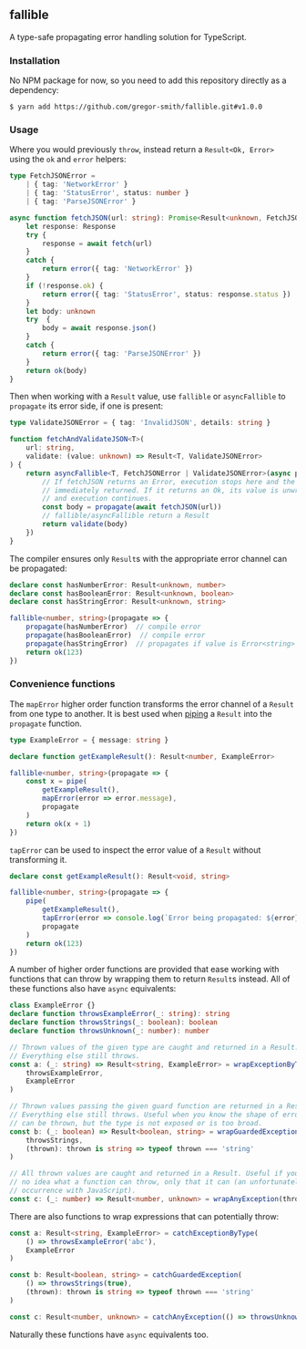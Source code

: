 ## fallible
A type-safe propagating error handling solution for TypeScript.

### Installation
No NPM package for now, so you need to add this repository directly as a dependency:
```
$ yarn add https://github.com/gregor-smith/fallible.git#v1.0.0
```

### Usage

Where you would previously `throw`, instead return a `Result<Ok, Error>` using the `ok` and `error` helpers:
```typescript
type FetchJSONError =
    | { tag: 'NetworkError' }
    | { tag: 'StatusError', status: number }
    | { tag: 'ParseJSONError' }

async function fetchJSON(url: string): Promise<Result<unknown, FetchJSONError>> {
    let response: Response
    try {
        response = await fetch(url)
    }
    catch {
        return error({ tag: 'NetworkError' })
    }
    if (!response.ok) {
        return error({ tag: 'StatusError', status: response.status })
    }
    let body: unknown
    try  {
        body = await response.json()
    }
    catch {
        return error({ tag: 'ParseJSONError' })
    }
    return ok(body)
}
```

Then when working with a `Result` value, use `fallible` or `asyncFallible` to `propagate` its error side, if one is present:

```typescript
type ValidateJSONError = { tag: 'InvalidJSON', details: string }

function fetchAndValidateJSON<T>(
    url: string,
    validate: (value: unknown) => Result<T, ValidateJSONError>
) {
    return asyncFallible<T, FetchJSONError | ValidateJSONError>(async propagate => {
        // If fetchJSON returns an Error, execution stops here and the error is
        // immediately returned. If it returns an Ok, its value is unwrapped
        // and execution continues.
        const body = propagate(await fetchJSON(url))
        // fallible/asyncFallible return a Result
        return validate(body)
    })
}
```

The compiler ensures only `Result`s with the appropriate error channel can be propagated:
```typescript
declare const hasNumberError: Result<unknown, number>
declare const hasBooleanError: Result<unknown, boolean>
declare const hasStringError: Result<unknown, string>

fallible<number, string>(propagate => {
    propagate(hasNumberError)  // compile error
    propagate(hasBooleanError)  // compile error
    propagate(hasStringError)  // propagates if value is Error<string>
    return ok(123)
})
```

### Convenience functions
The `mapError` higher order function transforms the error channel of a `Result` from one type to another. It is best used when [piping](https://github.com/gregor-smith/piper) a `Result` into the `propagate` function.

```typescript
type ExampleError = { message: string }

declare function getExampleResult(): Result<number, ExampleError>

fallible<number, string>(propagate => {
    const x = pipe(
        getExampleResult(),
        mapError(error => error.message),
        propagate
    )
    return ok(x + 1)
})
```

`tapError` can be used to inspect the error value of a `Result` without transforming it.

```typescript
declare const getExampleResult(): Result<void, string>

fallible<number, string>(propagate => {
    pipe(
        getExampleResult(),
        tapError(error => console.log(`Error being propagated: ${error}`))
        propagate
    )
    return ok(123)
})
```

A number of higher order functions are provided that ease working with functions that can throw by wrapping them to return `Result`s instead. All of these functions also have `async` equivalents:

```typescript
class ExampleError {}
declare function throwsExampleError(_: string): string
declare function throwsStrings(_: boolean): boolean
declare function throwsUnknown(_: number): number

// Thrown values of the given type are caught and returned in a Result.
// Everything else still throws.
const a: (_: string) => Result<string, ExampleError> = wrapExceptionByType(
    throwsExampleError,
    ExampleError
)

// Thrown values passing the given guard function are returned in a Result.
// Everything else still throws. Useful when you know the shape of errors that
// can be thrown, but the type is not exposed or is too broad.
const b: (_: boolean) => Result<boolean, string> = wrapGuardedException(
    throwsStrings,
    (thrown): thrown is string => typeof thrown === 'string'
)

// All thrown values are caught and returned in a Result. Useful if you have
// no idea what a function can throw, only that it can (an unfortunately common
// occurrence with JavaScript).
const c: (_: number) => Result<number, unknown> = wrapAnyException(throwsUnknown)
```

There are also functions to wrap expressions that can potentially throw:

```typescript
const a: Result<string, ExampleError> = catchExceptionByType(
    () => throwsExampleError('abc'),
    ExampleError
)

const b: Result<boolean, string> = catchGuardedException(
    () => throwsStrings(true),
    (thrown): thrown is string => typeof thrown === 'string'
)

const c: Result<number, unknown> = catchAnyException(() => throwsUnknown(123))
```

Naturally these functions have `async` equivalents too.
